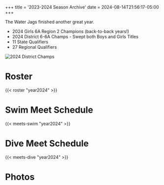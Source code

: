 +++
title = '2023-2024 Season Archive'
date = 2024-08-14T21:56:17-05:00
+++

The Water Jags finished another great year.
- 2024 Girls 6A Region 2 Champions (back-to-back years!)
- 2024 District 6-6A Champs - Swept both Boys and Girls Titles
- 11 State Qualifiers
- 27 Regional Qualifiers

![2024 District Champs](../img/2024-district-champsx1000.png "2024 DISTRICT CHAMPS")  

# Roster
{{< roster "year2024" >}}

# Swim Meet Schedule 
{{< meets-swim "year2024" >}}

# Dive Meet Schedule 
{{< meets-dive "year2024" >}}

# Photos